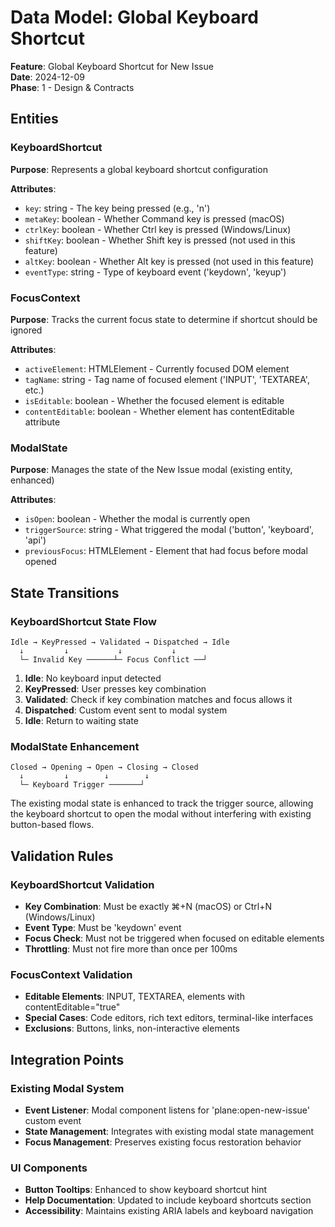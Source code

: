 # Data Model: Global Keyboard Shortcut

**Feature**: Global Keyboard Shortcut for New Issue  
**Date**: 2024-12-09  
**Phase**: 1 - Design & Contracts

## Entities

### KeyboardShortcut

**Purpose**: Represents a global keyboard shortcut configuration

**Attributes**:
- `key`: string - The key being pressed (e.g., 'n')
- `metaKey`: boolean - Whether Command key is pressed (macOS)
- `ctrlKey`: boolean - Whether Ctrl key is pressed (Windows/Linux)
- `shiftKey`: boolean - Whether Shift key is pressed (not used in this feature)
- `altKey`: boolean - Whether Alt key is pressed (not used in this feature)
- `eventType`: string - Type of keyboard event ('keydown', 'keyup')

### FocusContext

**Purpose**: Tracks the current focus state to determine if shortcut should be ignored

**Attributes**:
- `activeElement`: HTMLElement - Currently focused DOM element
- `tagName`: string - Tag name of focused element ('INPUT', 'TEXTAREA', etc.)
- `isEditable`: boolean - Whether the focused element is editable
- `contentEditable`: boolean - Whether element has contentEditable attribute

### ModalState

**Purpose**: Manages the state of the New Issue modal (existing entity, enhanced)

**Attributes**:
- `isOpen`: boolean - Whether the modal is currently open
- `triggerSource`: string - What triggered the modal ('button', 'keyboard', 'api')
- `previousFocus`: HTMLElement - Element that had focus before modal opened

## State Transitions

### KeyboardShortcut State Flow

```
Idle → KeyPressed → Validated → Dispatched → Idle
  ↓         ↓           ↓           ↓
  └─ Invalid Key ──────┴─ Focus Conflict ──┘
```

1. **Idle**: No keyboard input detected
2. **KeyPressed**: User presses key combination
3. **Validated**: Check if key combination matches and focus allows it
4. **Dispatched**: Custom event sent to modal system
5. **Idle**: Return to waiting state

### ModalState Enhancement

```
Closed → Opening → Open → Closing → Closed
  ↓         ↓        ↓        ↓
  └─ Keyboard Trigger ───────┘
```

The existing modal state is enhanced to track the trigger source, allowing the keyboard shortcut to open the modal without interfering with existing button-based flows.

## Validation Rules

### KeyboardShortcut Validation

- **Key Combination**: Must be exactly ⌘+N (macOS) or Ctrl+N (Windows/Linux)
- **Event Type**: Must be 'keydown' event
- **Focus Check**: Must not be triggered when focused on editable elements
- **Throttling**: Must not fire more than once per 100ms

### FocusContext Validation

- **Editable Elements**: INPUT, TEXTAREA, elements with contentEditable="true"
- **Special Cases**: Code editors, rich text editors, terminal-like interfaces
- **Exclusions**: Buttons, links, non-interactive elements

## Integration Points

### Existing Modal System

- **Event Listener**: Modal component listens for 'plane:open-new-issue' custom event
- **State Management**: Integrates with existing modal state management
- **Focus Management**: Preserves existing focus restoration behavior

### UI Components

- **Button Tooltips**: Enhanced to show keyboard shortcut hint
- **Help Documentation**: Updated to include keyboard shortcuts section
- **Accessibility**: Maintains existing ARIA labels and keyboard navigation
